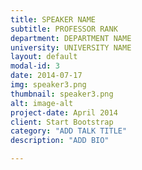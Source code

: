 ```yaml
---
title: SPEAKER NAME
subtitle: PROFESSOR RANK
department: DEPARTMENT NAME
university: UNIVERSITY NAME
layout: default
modal-id: 3
date: 2014-07-17
img: speaker3.png
thumbnail: speaker3.png
alt: image-alt
project-date: April 2014
client: Start Bootstrap
category: "ADD TALK TITLE"
description: "ADD BIO"

---
```

